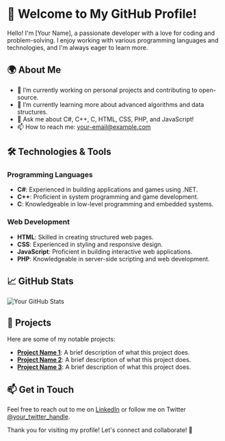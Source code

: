 # 👋 Welcome to My GitHub Profile!

Hello! I'm [Your Name], a passionate developer with a love for coding and problem-solving. I enjoy working with various programming languages and technologies, and I'm always eager to learn more.

## 🌍 About Me

- 🔭 I’m currently working on personal projects and contributing to open-source.
- 🌱 I’m currently learning more about advanced algorithms and data structures.
- 💬 Ask me about C#, C++, C, HTML, CSS, PHP, and JavaScript!
- 📫 How to reach me: [your-email@example.com](mailto:your-email@example.com)

## 🛠️ Technologies & Tools

### Programming Languages
- **C#**: Experienced in building applications and games using .NET.
- **C++**: Proficient in system programming and game development.
- **C**: Knowledgeable in low-level programming and embedded systems.

### Web Development
- **HTML**: Skilled in creating structured web pages.
- **CSS**: Experienced in styling and responsive design.
- **JavaScript**: Proficient in building interactive web applications.
- **PHP**: Knowledgeable in server-side scripting and web development.

## 📈 GitHub Stats

![Your GitHub Stats](https://github-readme-stats.vercel.app/api?username=YourGitHubUsername&show_icons=true&theme=radical)

## 📂 Projects

Here are some of my notable projects:

- **[Project Name 1](https://github.com/YourGitHubUsername/Project1)**: A brief description of what this project does.
- **[Project Name 2](https://github.com/YourGitHubUsername/Project2)**: A brief description of what this project does.
- **[Project Name 3](https://github.com/YourGitHubUsername/Project3)**: A brief description of what this project does.

## 📫 Get in Touch

Feel free to reach out to me on [LinkedIn](https://www.linkedin.com/in/your-linkedin-profile) or follow me on Twitter [@your_twitter_handle](https://twitter.com/your_twitter_handle).

Thank you for visiting my profile! Let's connect and collaborate! 🚀
